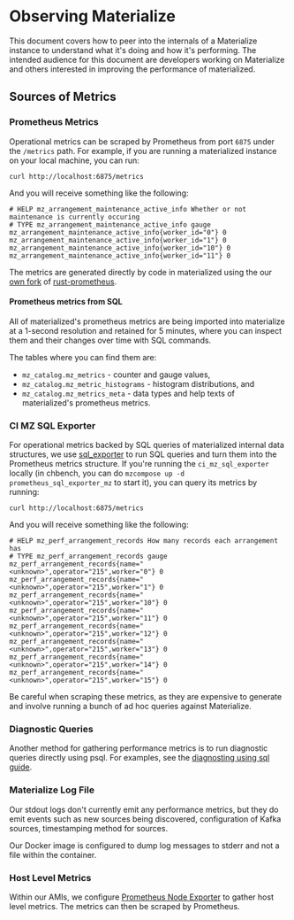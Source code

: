 # Observing Materialize

This document covers how to peer into the internals of a Materialize instance to understand what
it's doing and how it's performing. The intended audience for this document are developers working
on Materialize and others interested in improving the performance of materialized.

## Sources of Metrics

### Prometheus Metrics

Operational metrics can be scraped by Prometheus from port `6875` under the `/metrics` path. For
example, if you are running a materialized instance on your local machine, you can run:

    curl http://localhost:6875/metrics

And you will receive something like the following:

    # HELP mz_arrangement_maintenance_active_info Whether or not maintenance is currently occuring
    # TYPE mz_arrangement_maintenance_active_info gauge
    mz_arrangement_maintenance_active_info{worker_id="0"} 0
    mz_arrangement_maintenance_active_info{worker_id="1"} 0
    mz_arrangement_maintenance_active_info{worker_id="10"} 0
    mz_arrangement_maintenance_active_info{worker_id="11"} 0

The metrics are generated directly by code in materialized using the our [own
fork](https://github.com/MaterializeInc/rust-prometheus/commits/master) of
[rust-prometheus](https://github.com/tikv/rust-prometheus).

#### Prometheus metrics from SQL

All of materialized's prometheus metrics are being imported into materialize at
a 1-second resolution and retained for 5 minutes, where you can inspect them and
their changes over time with SQL commands.

The tables where you can find them are:

- `mz_catalog.mz_metrics` - counter and gauge values,
- `mz_catalog.mz_metric_histograms` - histogram distributions, and
- `mz_catalog.mz_metrics_meta` - data types and help texts of materialized's
  prometheus metrics.

### CI MZ SQL Exporter

For operational metrics backed by SQL queries of materialized internal data structures, we use
[sql_exporter](https://github.com/free/sql_exporter) to run SQL queries and turn them into the
Prometheus metrics structure. If you're running the `ci_mz_sql_exporter` locally (in chbench, you
can do `mzcompose up -d prometheus_sql_exporter_mz` to start it), you can query its metrics by
running:

    curl http://localhost:6875/metrics

And you will receive something like the following:

    # HELP mz_perf_arrangement_records How many records each arrangement has
    # TYPE mz_perf_arrangement_records gauge
    mz_perf_arrangement_records{name="<unknown>",operator="215",worker="0"} 0
    mz_perf_arrangement_records{name="<unknown>",operator="215",worker="1"} 0
    mz_perf_arrangement_records{name="<unknown>",operator="215",worker="10"} 0
    mz_perf_arrangement_records{name="<unknown>",operator="215",worker="11"} 0
    mz_perf_arrangement_records{name="<unknown>",operator="215",worker="12"} 0
    mz_perf_arrangement_records{name="<unknown>",operator="215",worker="13"} 0
    mz_perf_arrangement_records{name="<unknown>",operator="215",worker="14"} 0
    mz_perf_arrangement_records{name="<unknown>",operator="215",worker="15"} 0

Be careful when scraping these metrics, as they are expensive to generate and involve running a
bunch of ad hoc queries against Materialize.

### Diagnostic Queries

Another method for gathering performance metrics is to run diagnostic queries directly using psql.
For examples, see the [diagnosting using sql
guide](https://materialize.com/docs/ops/diagnosing-using-sql/).

### Materialize Log File

Our stdout logs don't currently emit any performance metrics, but they do emit events such as new
sources being discovered, configuration of Kafka sources, timestamping method for sources.

Our Docker image is configured to dump log messages to stderr and not a file within the container.

### Host Level Metrics

Within our AMIs, we configure [Prometheus Node
Exporter](https://github.com/prometheus/node_exporter) to gather host level metrics. The metrics
can then be scraped by Prometheus.
